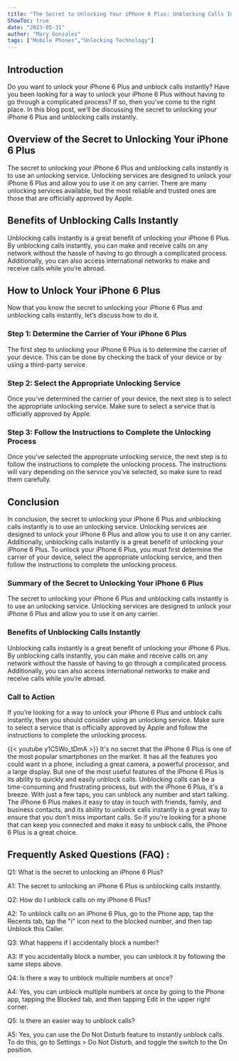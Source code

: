 ```yaml
---
title: "The Secret to Unlocking Your iPhone 6 Plus: Unblocking Calls Instantly!"
ShowToc: true 
date: "2023-05-31"
author: "Mary Gonzalez" 
tags: ["Mobile Phones","Unlocking Technology"]
---
```

## Introduction
Do you want to unlock your iPhone 6 Plus and unblock calls instantly? Have you been looking for a way to unlock your iPhone 6 Plus without having to go through a complicated process? If so, then you’ve come to the right place. In this blog post, we’ll be discussing the secret to unlocking your iPhone 6 Plus and unblocking calls instantly. 

## Overview of the Secret to Unlocking Your iPhone 6 Plus
The secret to unlocking your iPhone 6 Plus and unblocking calls instantly is to use an unlocking service. Unlocking services are designed to unlock your iPhone 6 Plus and allow you to use it on any carrier. There are many unlocking services available, but the most reliable and trusted ones are those that are officially approved by Apple. 

## Benefits of Unblocking Calls Instantly
Unblocking calls instantly is a great benefit of unlocking your iPhone 6 Plus. By unblocking calls instantly, you can make and receive calls on any network without the hassle of having to go through a complicated process. Additionally, you can also access international networks to make and receive calls while you’re abroad. 

## How to Unlock Your iPhone 6 Plus
Now that you know the secret to unlocking your iPhone 6 Plus and unblocking calls instantly, let’s discuss how to do it. 

### Step 1: Determine the Carrier of Your iPhone 6 Plus
The first step to unlocking your iPhone 6 Plus is to determine the carrier of your device. This can be done by checking the back of your device or by using a third-party service. 

### Step 2: Select the Appropriate Unlocking Service
Once you’ve determined the carrier of your device, the next step is to select the appropriate unlocking service. Make sure to select a service that is officially approved by Apple. 

### Step 3: Follow the Instructions to Complete the Unlocking Process
Once you’ve selected the appropriate unlocking service, the next step is to follow the instructions to complete the unlocking process. The instructions will vary depending on the service you’ve selected, so make sure to read them carefully. 

## Conclusion
In conclusion, the secret to unlocking your iPhone 6 Plus and unblocking calls instantly is to use an unlocking service. Unlocking services are designed to unlock your iPhone 6 Plus and allow you to use it on any carrier. Additionally, unblocking calls instantly is a great benefit of unlocking your iPhone 6 Plus. To unlock your iPhone 6 Plus, you must first determine the carrier of your device, select the appropriate unlocking service, and then follow the instructions to complete the unlocking process. 

### Summary of the Secret to Unlocking Your iPhone 6 Plus
The secret to unlocking your iPhone 6 Plus and unblocking calls instantly is to use an unlocking service. Unlocking services are designed to unlock your iPhone 6 Plus and allow you to use it on any carrier. 

### Benefits of Unblocking Calls Instantly
Unblocking calls instantly is a great benefit of unlocking your iPhone 6 Plus. By unblocking calls instantly, you can make and receive calls on any network without the hassle of having to go through a complicated process. Additionally, you can also access international networks to make and receive calls while you’re abroad. 

### Call to Action
If you’re looking for a way to unlock your iPhone 6 Plus and unblock calls instantly, then you should consider using an unlocking service. Make sure to select a service that is officially approved by Apple and follow the instructions to complete the unlocking process.

{{< youtube y1C5Wo_tDmA >}} 
It's no secret that the iPhone 6 Plus is one of the most popular smartphones on the market. It has all the features you could want in a phone, including a great camera, a powerful processor, and a large display. But one of the most useful features of the iPhone 6 Plus is its ability to quickly and easily unblock calls. Unblocking calls can be a time-consuming and frustrating process, but with the iPhone 6 Plus, it's a breeze. With just a few taps, you can unblock any number and start talking. The iPhone 6 Plus makes it easy to stay in touch with friends, family, and business contacts, and its ability to unblock calls instantly is a great way to ensure that you don't miss important calls. So if you're looking for a phone that can keep you connected and make it easy to unblock calls, the iPhone 6 Plus is a great choice.

## Frequently Asked Questions (FAQ) :
Q1: What is the secret to unlocking an iPhone 6 Plus?

A1: The secret to unlocking an iPhone 6 Plus is unblocking calls instantly.

Q2: How do I unblock calls on my iPhone 6 Plus?

A2: To unblock calls on an iPhone 6 Plus, go to the Phone app, tap the Recents tab, tap the "i" icon next to the blocked number, and then tap Unblock this Caller.

Q3: What happens if I accidentally block a number?

A3: If you accidentally block a number, you can unblock it by following the same steps above.

Q4: Is there a way to unblock multiple numbers at once?

A4: Yes, you can unblock multiple numbers at once by going to the Phone app, tapping the Blocked tab, and then tapping Edit in the upper right corner.

Q5: Is there an easier way to unblock calls?

A5: Yes, you can use the Do Not Disturb feature to instantly unblock calls. To do this, go to Settings > Do Not Disturb, and toggle the switch to the On position.



